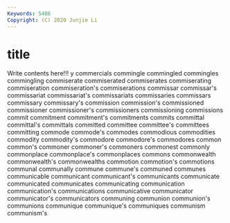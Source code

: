 ```yaml
---
Keywords: 5486
Copyright: (C) 2020 Junjie Li
---
```


# title

Write contents here!!!
y
commercials 
commingle 
commingled 
commingles 
commingling 
commiserate 
commiserated 
commiserates 
commiserating 
commiseration
commiseration's 
commiserations 
commissar 
commissar's 
commissariat 
commissariat's 
commissariats 
commissaries 
commissars 
commissary
commissary's 
commission 
commission's 
commissioned 
commissioner 
commissioner's 
commissioners 
commissioning 
commissions 
commit
commitment 
commitment's 
commitments 
commits 
committal 
committal's 
committals 
committed 
committee 
committee's
committees 
committing 
commode 
commode's 
commodes 
commodious 
commodities 
commodity 
commodity's 
commodore
commodore's 
commodores 
common 
common's 
commoner 
commoner's 
commoners 
commonest 
commonly 
commonplace
commonplace's 
commonplaces 
commons 
commonwealth 
commonwealth's 
commonwealths 
commotion 
commotion's 
commotions 
communal
communally 
commune 
commune's 
communed 
communes 
communicable 
communicant 
communicant's 
communicants 
communicate
communicated 
communicates 
communicating 
communication 
communication's 
communications 
communicative 
communicator 
communicator's 
communicators
communing 
communion 
communion's 
communions 
communique 
communique's 
communiques 
communism 
communism's 
